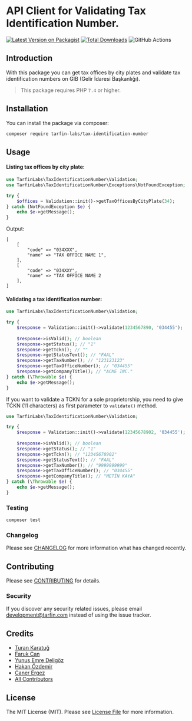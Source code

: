 # API Client for Validating Tax Identification Number.

[![Latest Version on Packagist](https://img.shields.io/packagist/v/tarfin-labs/tax-identification-number.svg?style=flat-square)](https://packagist.org/packages/tarfin-labs/tax-identification-number)
[![Total Downloads](https://img.shields.io/packagist/dt/tarfin-labs/tax-identification-number.svg?style=flat-square)](https://packagist.org/packages/tarfin-labs/tax-identification-number)
![GitHub Actions](https://github.com/tarfin-labs/tax-identification-number/actions/workflows/main.yml/badge.svg)

## Introduction
With this package you can get tax offices by city plates and validate tax identification numbers on GIB (Gelir İdaresi Başkanlığı).

> This package requires PHP `7.4` or higher.

## Installation

You can install the package via composer:

```bash
composer require tarfin-labs/tax-identification-number
```

## Usage
#### Listing tax offices by city plate:
```php
use TarfinLabs\TaxIdentificationNumber\Validation;
use TarfinLabs\TaxIdentificationNumber\Exceptions\NotFoundException;

try {
    $offices = Validation::init()->getTaxOfficesByCityPlate(34);
} catch (NotFoundException $e) {
    echo $e->getMessage();
}
```

Output:
```
[
    [
        "code" => "034XXX",
        "name" => "TAX OFFICE NAME 1",
    ],
    [
        "code" => "034XXY",
        "name" => "TAX OFFICE NAME 2
    ],
]
```

#### Validating a tax identification number:

```php
use TarfinLabs\TaxIdentificationNumber\Validation;

try {
    $response = Validation::init()->validate(1234567890, '034455');
    
    $response->isValid(); // boolean
    $response->getStatus(); // "1"
    $response->getTckn(); // ""
    $response->getStatusText(); // "FAAL"
    $response->getTaxNumber(); // "123123123"
    $response->getTaxOfficeNumber(); // "034455"
    $response->getCompanyTitle(); // "ACME INC."
} catch (\Throwable $e) {
    echo $e->getMessage();
}
```

If you want to validate a TCKN for a sole proprietorship, you need to give TCKN (11 characters) as first parameter to `validate()` method.

```php
use TarfinLabs\TaxIdentificationNumber\Validation;

try {
    $response = Validation::init()->validate(12345678902, '034455');
    
    $response->isValid(); // boolean
    $response->getStatus(); // "1"
    $response->getTckn(); // "12345678902"
    $response->getStatusText(); // "FAAL"
    $response->getTaxNumber(); // "9999999999"
    $response->getTaxOfficeNumber(); // "034455"
    $response->getCompanyTitle(); // "METİN KAYA"
} catch (\Throwable $e) {
    echo $e->getMessage();
}
```

### Testing

```bash
composer test
```

### Changelog

Please see [CHANGELOG](CHANGELOG.md) for more information what has changed recently.

## Contributing

Please see [CONTRIBUTING](CONTRIBUTING.md) for details.

### Security

If you discover any security related issues, please email development@tarfin.com instead of using the issue tracker.

## Credits

- [Turan Karatuğ](https://github.com/tkaratug)
- [Faruk Can](https://github.com/frkcn)
- [Yunus Emre Deligöz](https://github.com/deligoez)
- [Hakan Özdemir](https://github.com/hozdemir)
- [Caner Ergez](https://github.com/CanerErgez)
- [All Contributors](../../contributors)

## License

The MIT License (MIT). Please see [License File](LICENSE.md) for more information.
